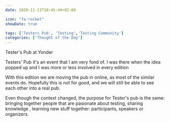 ```yaml
---
date: 2020-11-11T10:45:44+02:00

icon: "fa-rocket"
showDate: true

tags: ['Testers Pub', 'Testing','Testing Community']
categories: ['Thought of the Day']
---
```

Tester's Pub at Yonder

Testers' Pub it's an event that I am very fond of. I was there when the idea popped up
and I was more or less involved in every edition 

With this edition we are moving the pub in online, as most of the similar events do. 
Hopefully this is not for good, and we will still be able to see each other into a real pub.

Even though the context changed, the purpose for Tester's pub is the same: bringing together people that are pasionate 
about testing, sharing knowledge , learning new stuff together: participants, speakers or organizers. 

